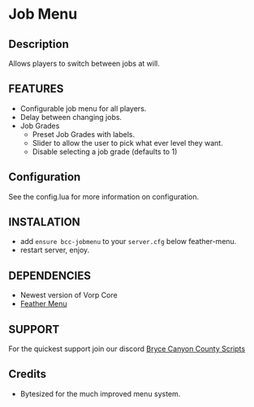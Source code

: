 # Job Menu

## Description

Allows players to switch between jobs at will.

## FEATURES

- Configurable job menu for all players.
- Delay between changing jobs.
- Job Grades
  - Preset Job Grades with labels.
  - Slider to allow the user to pick what ever level they want.
  - Disable selecting a job grade (defaults to 1)

## Configuration

See the config.lua for more information on configuration.

## INSTALATION

- add `ensure bcc-jobmenu` to your `server.cfg` below feather-menu.
- restart server, enjoy.

## DEPENDENCIES

- Newest version of Vorp Core
- [Feather Menu](https://github.com/FeatherFramework/feather-menu)

## SUPPORT

For the quickest support join our discord [Bryce Canyon County Scripts](https://discord.gg/bNDpwruqwX)

## Credits

- Bytesized for the much improved menu system.
